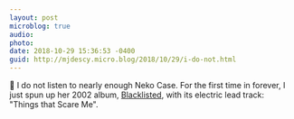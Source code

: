 ```yaml
---
layout: post
microblog: true
audio: 
photo: 
date: 2018-10-29 15:36:53 -0400
guid: http://mjdescy.micro.blog/2018/10/29/i-do-not.html
---
```

🎵 I do not listen to nearly enough Neko Case. For the first time in forever, I just spun up her 2002 album, [Blacklisted](https://itunes.apple.com/us/album/blacklisted/264606873), with its electric lead track: "Things that Scare Me".
